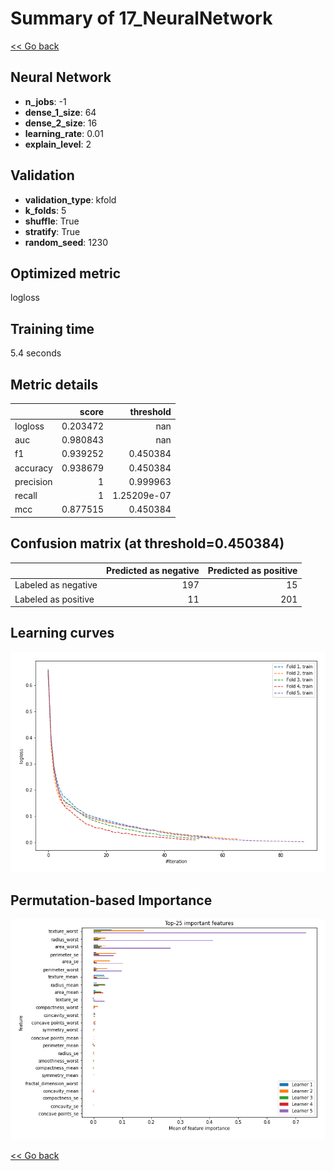 # Summary of 17_NeuralNetwork

[<< Go back](../README.md)


## Neural Network
- **n_jobs**: -1
- **dense_1_size**: 64
- **dense_2_size**: 16
- **learning_rate**: 0.01
- **explain_level**: 2

## Validation
 - **validation_type**: kfold
 - **k_folds**: 5
 - **shuffle**: True
 - **stratify**: True
 - **random_seed**: 1230

## Optimized metric
logloss

## Training time

5.4 seconds

## Metric details
|           |    score |     threshold |
|:----------|---------:|--------------:|
| logloss   | 0.203472 | nan           |
| auc       | 0.980843 | nan           |
| f1        | 0.939252 |   0.450384    |
| accuracy  | 0.938679 |   0.450384    |
| precision | 1        |   0.999963    |
| recall    | 1        |   1.25209e-07 |
| mcc       | 0.877515 |   0.450384    |


## Confusion matrix (at threshold=0.450384)
|                     |   Predicted as negative |   Predicted as positive |
|:--------------------|------------------------:|------------------------:|
| Labeled as negative |                     197 |                      15 |
| Labeled as positive |                      11 |                     201 |

## Learning curves
![Learning curves](learning_curves.png)

## Permutation-based Importance
![Permutation-based Importance](permutation_importance.png)

[<< Go back](../README.md)
